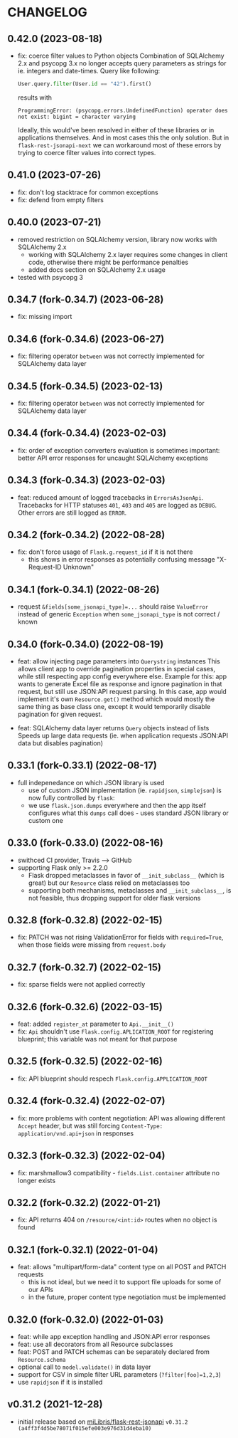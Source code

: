 # CHANGELOG


## 0.42.0 (2023-08-18)

- fix: coerce filter values to Python objects
  Combination of SQLAlchemy 2.x and psycopg 3.x no longer accepts query parameters as
  strings for ie. integers and date-times. Query like following:

  ```py
  User.query.filter(User.id == "42").first()
  ```

   results with

  ```log
  ProgrammingError: (psycopg.errors.UndefinedFunction) operator does not exist: bigint = character varying
  ```

  Ideally, this would've been resolved in either of these libraries or in applications
  themselves. And in most cases this the only solution. But in `flask-rest-jsonapi-next`
  we can workaround most of these errors by trying to coerce filter values into correct
  types.

## 0.41.0 (2023-07-26)

- fix: don't log stacktrace for common exceptions
- fix: defend from empty filters

## 0.40.0 (2023-07-21)

- removed restriction on SQLAlchemy version, library now works with SQLAlchemy 2.x
  - working with SQLAlchemy 2.x layer requires some changes in client code, otherwise
    there might be performance penalties
  - added docs section on SQLAlchemy 2.x usage
- tested with psycopg 3

## 0.34.7 (fork-0.34.7) (2023-06-28)

- fix: missing import

## 0.34.6 (fork-0.34.6) (2023-06-27)

- fix: filtering operator `between` was not correctly implemented for SQLAlchemy
  data layer

## 0.34.5 (fork-0.34.5) (2023-02-13)

- fix: filtering operator `between` was not correctly implemented for SQLAlchemy
  data layer

## 0.34.4 (fork-0.34.4) (2023-02-03)

- fix: order of exception converters evaluation is sometimes important: better API error
  responses for uncaught SQLAlchemy exceptions

## 0.34.3 (fork-0.34.3) (2023-02-03)

- feat: reduced amount of logged tracebacks in `ErrorsAsJsonApi`.
  Tracebacks for HTTP statuses `401`, `403` and `405` are logged as `DEBUG`. Other
  errors are still logged as `ERROR`.

## 0.34.2 (fork-0.34.2) (2022-08-28)

- fix: don't force usage of `Flask.g.request_id` if it is not there
  - this shows in error responses as potentially confusing message "X-Request-ID Unknown"

## 0.34.1 (fork-0.34.1) (2022-08-26)

- request `&fields[some_jsonapi_type]=...` should raise `ValueError` instead of generic
  `Exception` when `some_jsonapi_type` is not correct / known

## 0.34.0 (fork-0.34.0) (2022-08-19)

- feat: allow injecting page parameters into `Querystring` instances
  This allows client app to override pagination properties in special cases, while still
  respecting app config everywhere else.
  Example for this: app wants to generate Excel file as response and ignore pagination
  in that request, but still use JSON:API request parsing. In this case, app would
  implement it's own `Resource.get()` method which would mostly the same thing as base
  class one, except it would temporarily disable pagination for given request.

- feat: SQLAlchemy data layer returns `Query` objects instead of lists
  Speeds up large data requests (ie. when application requests JSON:API data but
  disables pagination)

## 0.33.1 (fork-0.33.1) (2022-08-17)

- full indepenedance on which JSON library is used
  - use of custom JSON implementation (ie. `rapidjson`, `simplejson`) is now fully
    controlled by `flask`:
  - we use `flask.json.dumps` everywhere and then the app itself configures what this
    `dumps` call does - uses standard JSON library or custom one

## 0.33.0 (fork-0.33.0) (2022-08-16)

- swithced CI provider, Travis --> GitHub
- supporting Flask only >= 2.2.0
  - Flask dropped metaclasses in favor of `__init_subclass__` (which is great) but
    our `Resource` class relied on metaclasses too
  - supporting both mechanisms, metaclasses and `__init_subclass__`, is not feasible,
    thus dropping support for older flask versions

## 0.32.8 (fork-0.32.8) (2022-02-15)

- fix: PATCH was not rising ValidationError for fields with `required=True`, when those
  fields were missing from `request.body`

## 0.32.7 (fork-0.32.7) (2022-02-15)

- fix: sparse fields were not applied correctly

## 0.32.6 (fork-0.32.6) (2022-03-15)

- feat: added `register_at` parameter to `Api.__init__()`
- fix: `Api` shouldn't use `Flask.config.APLICATION_ROOT` for registering blueprint;
  this variable was not meant for that purpose

## 0.32.5 (fork-0.32.5) (2022-02-16)

- fix: API blueprint should respech `Flask.config.APPLICATION_ROOT`

## 0.32.4 (fork-0.32.4) (2022-02-07)

- fix: more problems with content negotiation: API was allowing different `Accept`
  header, but was still forcing `Content-Type: application/vnd.api+json` in responses

## 0.32.3 (fork-0.32.3) (2022-02-04)

- fix: marshmallow3 compatibility - `fields.List.container` attribute no longer exists

## 0.32.2 (fork-0.32.2) (2022-01-21)

- fix: API returns 404 on `/resource/<int:id>` routes when no object is found

## 0.32.1 (fork-0.32.1) (2022-01-04)

- feat: allows "multipart/form-data" content type on all POST and PATCH requests
  - this is not ideal, but we need it to support file uploads for some of our APIs
  - in the future, proper content type negotiation must be implemented

## 0.32.0 (fork-0.32.0) (2022-01-03)

- feat: while app exception handling and JSON:API error responses
- feat: use all decorators from all Resource subclasses
- feat: POST and PATCH schemas can be separately declared from `Resource.schema`
- optional call to `model.validate()` in data layer
- support for CSV in simple filter URL parameters (`?filter[foo]=1,2,3`)
- use `rapidjson` if it is installed

## v0.31.2 (2021-12-28)

- initial release based on
  [miLibris/flask-rest-jsonapi](https://github.com/miLibris/flask-rest-jsonapi) `v0.31.2
  (a4ff3f4d5be78071f015efe003e976d31d4eba10)`
